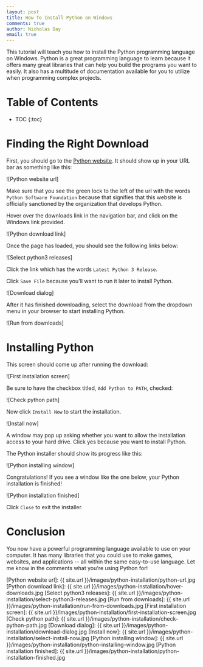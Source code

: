 ```yaml
---
layout: post
title: How To Install Python on Windows
comments: true
author: Nicholas Day
email: true
---
```


This tutorial will teach you how to install the Python programming language on Windows. Python is a great
programming language to learn because it offers many great libraries that can
help you build the programs you want to easily. It also has a multitude of
documentation available for you to utilize when programming complex projects. 

# Table of Contents
* TOC
{:toc}

# Finding the Right Download

First, you should go to the [Python website](https://python.org). It should show
up in your URL bar as something like this:

![Python website url] 

Make sure that you see the green lock to the left of the url with the words
`Python Software Foundation` because that signifies that this website is
officially sanctioned by the organization that develops Python.

Hover over the downloads link in the navigation bar, and click on the Windows
link provided.

![Python download link]

Once the page has loaded, you should see the following links below:

![Select python3 releases]

Click the link which has the words `Latest Python 3 Release`.

Click `Save File` because you'll want to run it later to install Python.

![Download dialog]

After it has finished downloading, select the download from the dropdown menu in
your browser to start installing Python.

![Run from downloads]

# Installing Python

This screen should come up after running the download:

![First installation screen]

Be sure to have the checkbox titled, `Add Python to PATH`, checked:

![Check python path]

Now click `Install Now` to start the installation.

![Install now]

A window may pop up asking whether you want to allow the installation access to
your hard drive. Click yes because you want to install Python.

The Python installer should show its progress like this:

![Python installing window]

Congratulations! If you see a window like the one below, your Python installation is finished!

![Python installation finished]

Click `Close` to exit the installer.

# Conclusion

You now have a powerful programming language available to use on your computer.
It has many libraries that you could use to make games, websites, and
applications -- all within the same easy-to-use language. Let me know in the
comments what you're using Python for!

[Python website url]: {{ site.url }}/images/python-installation/python-url.jpg
[Python download link]: {{ site.url }}/images/python-installation/hover-downloads.jpg
[Select python3 releases]: {{ site.url }}/images/python-installation/select-python3-releases.jpg
[Run from downloads]: {{ site.url }}/images/python-installation/run-from-downloads.jpg
[First installation screen]: {{ site.url }}/images/python-installation/first-installation-screen.jpg
[Check python path]: {{ site.url }}/images/python-installation/check-python-path.jpg
[Download dialog]: {{ site.url }}/images/python-installation/download-dialog.jpg
[Install now]: {{ site.url }}/images/python-installation/select-install-now.jpg
[Python installing window]: {{ site.url }}/images/python-installation/python-installing-window.jpg
[Python installation finished]: {{ site.url }}/images/python-installation/python-installation-finished.jpg
